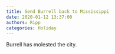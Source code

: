 ```yaml
---
title: Send Burrell back to Mississippi
date: 2020-01-12 13:37:00
authors: Ripp
categories: Holiday
---
```


 Burrell has molested the city.